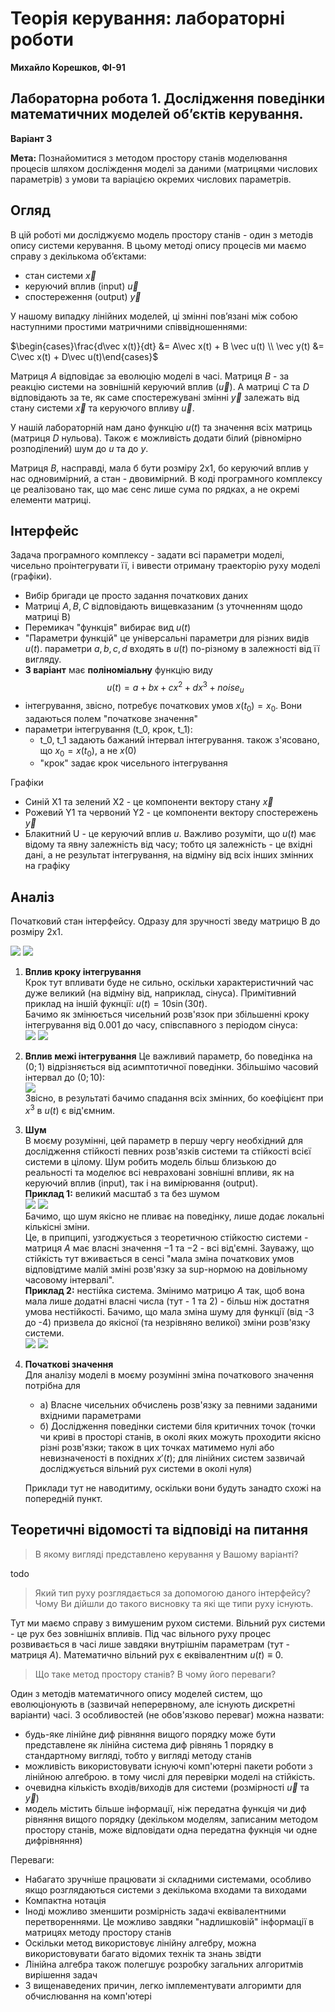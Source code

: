# Теорія керування: лабораторні роботи

**Михайло Корешков, ФІ-91**

## Лабораторна робота 1. Дослідження поведінки математичних моделей об’єктів керування.
**Варіант 3**

**Мета:** Познайомитися з методом простору станів моделювання процесів шляхом досліждення моделі за даними (матрицями числових параметрів) з умови та варіацією окремих числових параметрів.

## Огляд

В цій роботі ми досліджуємо модель простору станів - один з методів опису системи керування.
В цьому методі опису процесів ми маємо справу з декількома об’єктами:
- стан системи $\vec x$
- керуючий вплив (input) $\vec u$
- спостереження (output) $\vec y$

У нашому випадку лінійних моделей, ці змінні пов’язані між собою наступними простими матричними співвідношеннями:

$\begin{cases}\frac{d\vec x(t)}{dt} &= A\vec x(t) + B \vec u(t) \\ \vec y(t) &= C\vec x(t) + D\vec u(t)\end{cases}$

Матриця $A$ відповідає за еволюцію моделі в часі. Матриця $B$ - за реакцію системи на зовнішній керуючий вплив ($\vec u$). А матриці $C$ та $D$ відповідають за те, як саме спостережувані змінні $\vec y$ залежать від стану системи $\vec x$ та керуючого впливу $\vec u$.

У нашій лабораторній нам дано функцію $u(t)$ та значення всіх матриць (матриця $D$ нульова). Також є можливість додати білий (рівномірно розподілений) шум до $u$ та до $y$. 

Матриця $B$, насправді, мала б бути розміру 2x1, бо керуючий вплив у нас одновимірний, а стан - двовимірний. В коді програмного комплексу це реалізовано так, що має сенс лише сума по рядках, а не окремі елементи матриці. 

## Інтерфейс

Задача програмного комплексу - задати всі параметри моделі, чисельно проінтегрувати її, і вивести отриману траекторію руху моделі (графіки).

- Вибір бригади це просто задання початкових даних
- Матриці $A, B, C$ відповідають вищевказаним (з уточненням щодо матриці B)
- Перемикач "функція" вибирає вид $u(t)$
- "Параметри функцій" це універсальні параметри для різних видів $u(t)$. параметри $a,b,c,d$ входять в $u(t)$ по-різному в залежності від її вигляду.
- **3 варіант** має **поліноміальну** функцію виду   
$$u(t) = a + bx + cx^2 + dx^3 + noise_u$$
- інтегрування, звісно, потребує початкових умов $x(t_0) = x_0$. Вони задаються полем "початкове значення"
- параметри інтегрування (t_0, крок, t_1):
  - t_0, t_1 задають бажаний інтервал інтегрування. також з'ясовано, що $x_0 = x(t_0)$, а не $x(0)$
  - "крок" задає крок чисельного інтегрування

Графіки
- Синій X1 та зелений X2 - це компоненти вектору стану $\vec x$
- Рожевий Y1 та червоний Y2 - це компоненти вектору спостережень $\vec y$
- Блакитний U - це керуючий вплив $u$. Важливо розуміти, що $u(t)$ має відому та явну залежність від часу; тобто ця залежність - це вхідні дані, а не результат інтегрування, на відміну від всіх інших змінних на графіку

## Аналіз

Початковий стан інтерфейсу. Одразу для зручності зведу матрицю B до розміру 2x1.

![](imgs/Screenshot_1.png) 
![](imgs/Screenshot_2.png)

1. **Вплив кроку інтегрування**  
  Крок тут впливати буде не сильно, оскільки характеристичний час дуже великий (на відміну від, наприклад, сінуса). 
  Примітивний приклад на іншій фукнції: $u(t) = 10 \sin(30 t)$.  
  Бачимо як змінюється чисельний розв'язок при збільшенні кроку інтегрування від 0.001 до часу, співспавного з періодом сінуса:  
  ![](imgs/Screenshot_3.png)
  ![](imgs/Screenshot_4.png)

2. **Вплив межі інтегрування**
  Це важливий параметр, бо поведінка на $(0;1)$ відрізняється від асимптотичної поведінки. Збільшімо часовий інтервал до $(0;10)$:  
  ![](imgs/Screenshot_5.png)  
  Звісно, в результаті бачимо спадання всіх змінних, бо коефіцієнт при $x^3$ в $u(t)$ є від'ємним.

3. **Шум**  
  В моєму розумінні, цей параметр в першу чергу необхідний для дослідження стійкості певних розв'язків системи та стійкості всієї системи в цілому. Шум робить модель більш близькою до реальності та моделює всі невраховані зовнішні впливи, як на керуючий вплив (input), так і на вимірювання (output).    
  **Приклад 1:** великий масштаб з та без шумом  
  ![](imgs/noise1.png)
  ![](imgs/no_noise.png)  
  Бачимо, що шум якісно не пливає на поведінку, лише додає локальні кількісні зміни.  
  Це, в припципі, узгоджується з теоретичною стійкостю системи - матриця $A$ має власні значення $-1$ та $-2$ - всі від'ємні. Зауважу, що стійкість тут вживається в сенсі "мала зміна початкових умов відповідтиме малій зміні розв'язку за sup-нормою на довільному часовому інтервалі".  
  **Приклад 2:** нестійка система. Змінимо матрицю $A$ так, щоб вона мала лише додатні власні числа (тут - $1$ та $2$) - більш ніж достатня умова нестійкості. Бачимо, що мала зміна шуму для функції (від -3 до -4) призвела до якісної (та незрівняно великої) зміни розв'язку системи.  
  ![](imgs/unstable_1.png)
  ![](imgs/unstable_2.png)

4. **Початкові значення**  
Для аналізу моделі в моєму розумінні зміна початкового значення потрібна для
    - а) Власне чисельних обчислень розв'язку за певними заданими вхідними параметрами
    - б) Дослідження поведінки системи біля критичних точок (точки чи криві в просторі станів, в околі яких можуть проходити якісно різні розв'язки; також в цих точках матимемо нулі або невизначеності в похідних $x'(t)$; для лінійних систем зазвичай досліджується вільний рух системи в околі нуля)  
    
    Приклади тут не наводитиму, оскільки вони будуть занадто схожі на попередній пункт.

## Теоретичні відомості та відповіді на питання

> В якому вигляді представлено керування у Вашому варіанті?

todo

> Який тип руху розглядається за допомогою даного інтерфейсу? Чому Ви дійшли до такого висновку та які ще типи руху існують.

Тут ми маємо справу з вимушеним рухом системи. Вільний рух системи - це рух без зовнішніх впливів. Під час вільного руху процес розвивається в часі лише завдяки внутрішнім параметрам (тут - матриця $A$). Математично вільний рух є еквівалентним $u(t) \equiv 0$.

> Що таке метод простору станів? В чому його переваги?

Один з методів математичного опису моделей систем, що еволюціонують в (зазвичай неперервному, але існують дискретні варіанти) часі. З особливостей (не обов'язково переваг) можна назвати:
- будь-яке лінійне диф рівняння вищого порядку може бути представлене як лінійна система диф рівнянь 1 порядку в стандартному вигляді, тобто у вигляді методу станів
- можливість використовувати існуючі комп'ютерні пакети роботи з лінійною алгеброю. в тому числі для перевірки моделі на стійкість.
- очевидна кількість входів/виходів для системи (розмірності $\vec u$ та $\vec y$)
- модель містить більше інформації, ніж передатна функція чи диф рівняння вищого порядку (декільком моделям, записаним методом простору станів, може відповідати одна передатна фукнція чи одне дифрівняння)

Переваги:
- Набагато зручніше працювати зі складними системами, особливо якщо розглядаються системи з декількома входами та виходами
- Компактна нотація
- Іноді можливо зменшити розмірність задачі еквівалентними перетвореннями. Це можливо завдяки "надлишковій" інформації в матрицях методу простору станів 
- Оскільки метод використовує лінійну алгебру, можна використовувати багато відомих технік та знань звідти
- Лінійна алгебра також полегшує розробку загальних алгоритмів вирішення задач
- З вищенаведених причин, легко імплементувати алгоримти для обчислювання на комп'ютері

